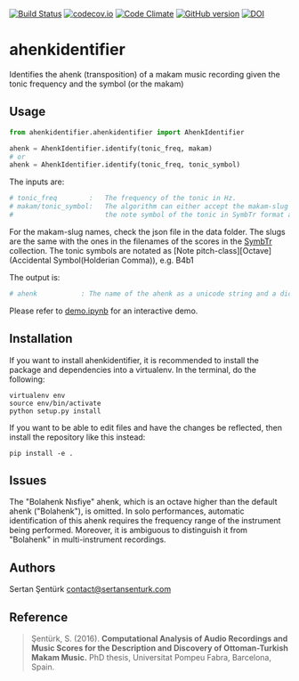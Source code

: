 [![Build Status](https://travis-ci.org/sertansenturk/ahenkidentifier.svg?branch=master)](https://travis-ci.org/sertansenturk/ahenkidentifier) [![codecov.io](https://codecov.io/github/sertansenturk/ahenkidentifier/coverage.svg?branch=master)](https://codecov.io/github/sertansenturk/ahenkidentifier?branch=master) [![Code Climate](https://codeclimate.com/github/sertansenturk/ahenkidentifier/badges/gpa.svg)](https://codeclimate.com/github/sertansenturk/ahenkidentifier) [![GitHub version](https://badge.fury.io/gh/sertansenturk%2Fahenkidentifier.svg)](https://badge.fury.io/gh/sertansenturk%2Fahenkidentifier) [![DOI](https://zenodo.org/badge/21104/sertansenturk/ahenkidentifier.svg)](https://zenodo.org/badge/latestdoi/21104/sertansenturk/ahenkidentifier)

# ahenkidentifier
Identifies the ahenk (transposition) of a makam music recording given the tonic frequency and the symbol (or the makam)

Usage
-------

```python
from ahenkidentifier.ahenkidentifier import AhenkIdentifier

ahenk = AhenkIdentifier.identify(tonic_freq, makam)
# or 
ahenk = AhenkIdentifier.identify(tonic_freq, tonic_symbol)
```

The inputs are:
```python
# tonic_freq 	    :	The frequency of the tonic in Hz.
# makam/tonic_symbol:	The algorithm can either accept the makam-slug or 
#					    the note symbol of the tonic in SymbTr format as a string (e.g. B4b1).
```
For the makam-slug names, check the json file in the data folder. The slugs are the same with the ones in the filenames of the scores in the [SymbTr](https://github.com/MTG/SymbTr) collection. The tonic symbols are notated as \[Note pitch-class\]\[Octave\](Accidental Symbol(Holderian Comma)), e.g. B4b1

The output is:
```python
# ahenk 		  :	The name of the ahenk as a unicode string and a dictionary of computed stats
```

Please refer to [demo.ipynb](https://github.com/sertansenturk/ahenkidentifier/blob/master/demo.ipynb) for an interactive demo.

Installation
-------

If you want to install ahenkidentifier, it is recommended to install the package and dependencies into a virtualenv. In the terminal, do the following:

    virtualenv env
    source env/bin/activate
    python setup.py install

If you want to be able to edit files and have the changes be reflected, then install the repository like this instead:

    pip install -e .

Issues
-------
The "Bolahenk Nısfiye" ahenk, which is an octave higher than the default ahenk ("Bolahenk"), is omitted. In solo performances, automatic identification of this ahenk requires the frequency range of the instrument being performed. Moreover, it is ambiguous to distinguish it from "Bolahenk" in multi-instrument recordings.

Authors
-------
Sertan Şentürk
contact@sertansenturk.com

Reference
-------
> Şentürk, S. (2016). __Computational Analysis of Audio Recordings and Music Scores for the Description and Discovery of Ottoman-Turkish Makam Music.__ PhD thesis, Universitat Pompeu Fabra, Barcelona, Spain.
